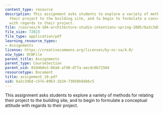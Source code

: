 ```yaml
---
content_type: resource
description: This assignment asks students to explore a variety of methods for relating
  their project to the building site, and to begin to formulate a conceptual attitude
  with regards to their project.
file: /courses/4-104-architecture-studio-intentions-spring-2005/6a2c3dbdc57e89631b2473050b9db6c5_assignment_10.pdf
file_size: 72823
file_type: application/pdf
learning_resource_types:
- Assignments
license: https://creativecommons.org/licenses/by-nc-sa/4.0/
ocw_type: OCWFile
parent_title: Assignments
parent_type: CourseSection
parent_uid: 83d4b0e3-06a0-afd0-d77a-aecdc0b72504
resourcetype: Document
title: assignment_10.pdf
uid: 6a2c3dbd-c57e-8963-1b24-73050b9db6c5
---
```

This assignment asks students to explore a variety of methods for relating their project to the building site, and to begin to formulate a conceptual attitude with regards to their project.